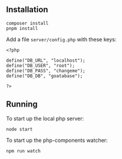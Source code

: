## Installation

```
composer install
pnpm install
```

Add a file `server/config.php` with these keys:

```
<?php

define("DB_URL", "localhost");
define("DB_USER", "root");
define("DB_PASS", "changeme");
define("DB_DB", "goatabase");

?>
```

## Running

To start up the local php server:
```
node start
```

To start up the php-components watcher:

```
npm run watch
```